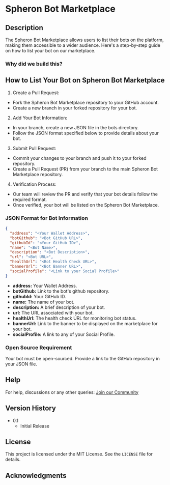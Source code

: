 # Spheron Bot Marketplace

## Description

The Spheron Bot Marketplace allows users to list their bots on the platform, making them accessible to a wider audience. Here's a step-by-step guide on how to list your bot on our marketplace.

### Why did we build this?

## How to List Your Bot on Spheron Bot Marketplace
1. Create a Pull Request:
  - Fork the Spheron Bot Marketplace repository to your GitHub account.
  - Create a new branch in your forked repository for your bot.
2. Add Your Bot Information:
  - In your branch, create a new JSON file in the bots directory.
  - Follow the JSON format specified below to provide details about your bot.
3. Submit Pull Request:
  - Commit your changes to your branch and push it to your forked repository.
  - Create a Pull Request (PR) from your branch to the main Spheron Bot Marketplace repository.
4. Verification Process:
  - Our team will review the PR and verify that your bot details follow the required format.
  - Once verified, your bot will be listed on the Spheron Bot Marketplace.

### JSON Format for Bot Information

```json
{
  "address": "<Your Wallet Address>",
  "botGithub": "<Bot GitHub URL>",
  "githubId": "<Your GitHub ID>",
  "name": "<Bot Name>",
  "description": "<Bot Description>",
  "url": "<Bot URL>",
  "healthUrl": "<Bot Health Check URL>",
  "bannerUrl": "<Bot Banner URL>",
  "socialProfile": "<Link to your Social Profile>"
}
```

- **address:** Your Wallet Address.
- **botGithub:** Link to the bot's github repository.
- **githubId:** Your GitHub ID.
- **name:** The name of your bot.
- **description:** A brief description of your bot.
- **url:** The URL associated with your bot.
- **healthUrl:** The health check URL for monitoring bot status.
- **bannerUrl:** Link to the banner to be displayed on the marketplace for your bot.
- **socialProfile:** A link to any of your Social Profile.

### Open Source Requirement
Your bot must be open-sourced. Provide a link to the GitHub repository in your JSON file.

## Help
For help, discussions or any other queries: [Join our Community](https://community.spheron.network/)

## Version History
* 0.1
    * Initial Release

## License
This project is licensed under the MIT License. See the `LICENSE` file for details.

## Acknowledgments
